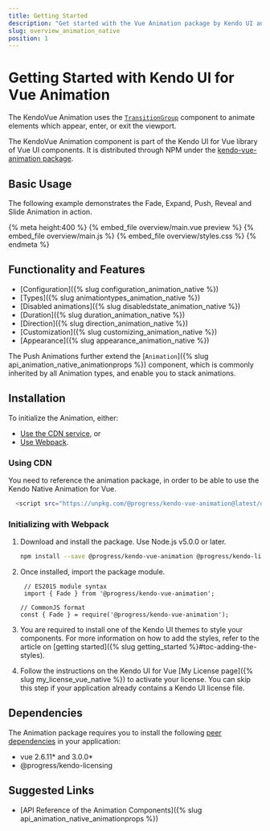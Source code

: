 ```yaml
---
title: Getting Started
description: "Get started with the Vue Animation package by Kendo UI and learn more about how to use the Animation components in Vue projects."
slug: overview_animation_native
position: 1
---
```


# Getting Started with Kendo UI for Vue Animation

The KendoVue Animation uses the [`TransitionGroup`](https://v3.vuejs.org/guide/transitions-overview.html#class-based-animations-transitions) component to animate elements which appear, enter, or exit the viewport.

The KendoVue Animation component is part of the Kendo UI for Vue library of Vue UI components. It is distributed through NPM under the [kendo-vue-animation package](https://www.npmjs.com/package/@progress/kendo-vue-animation).

## Basic Usage

The following example demonstrates the Fade, Expand, Push, Reveal and Slide Animation in action.

{% meta height:400 %}
{% embed_file overview/main.vue preview %}
{% embed_file overview/main.js %}
{% embed_file overview/styles.css %}
{% endmeta %}

## Functionality and Features

* [Configuration]({% slug configuration_animation_native %})
* [Types]({% slug animationtypes_animation_native %})
* [Disabled animations]({% slug disabledstate_animation_native %})
* [Duration]({% slug duration_animation_native %})
* [Direction]({% slug direction_animation_native %})
* [Customization]({% slug customizing_animation_native %})
* [Appearance]({% slug appearance_animation_native %})

The Push Animations further extend the [`Animation`]({% slug api_animation_native_animationprops %}) component, which is commonly inherited by all Animation types, and enable you to stack animations.

## Installation

To initialize the Animation, either:

* [Use the CDN service](#toc-using-cdn), or
* [Use Webpack](#toc-initializing-with-webpack).

### Using CDN

You need to reference the animation package, in order to be able to use the Kendo Native Animation for Vue.

```sh
  <script src="https://unpkg.com/@progress/kendo-vue-animation@latest/dist/cdn/js/kendo-vue-animation.js"></script>  
```

### Initializing with Webpack

1. Download and install the package. Use Node.js v5.0.0 or later.

    ```sh
    npm install --save @progress/kendo-vue-animation @progress/kendo-licensing
    ```

1. Once installed, import the package module.

   ```jsx-no-run
    // ES2015 module syntax
    import { Fade } from '@progress/kendo-vue-animation';
    ```
    ```jsx-no-run
    // CommonJS format
    const { Fade } = require('@progress/kendo-vue-animation');
    ```

1. You are required to install one of the Kendo UI themes to style your components. For more information on how to add the styles, refer to the article on [getting started]({% slug getting_started %}#toc-adding-the-styles).

1. Follow the instructions on the Kendo UI for Vue [My License page]({% slug my_license_vue_native %}) to activate your license. You can skip this step if your application already contains a Kendo UI license file.

## Dependencies

The Animation package requires you to install the following [peer dependencies](https://nodejs.org/en/blog/npm/peer-dependencies/) in your application:

* vue 2.6.11* and 3.0.0*
* @progress/kendo-licensing

## Suggested Links

* [API Reference of the Animation Components]({% slug api_animation_native_animationprops %})
